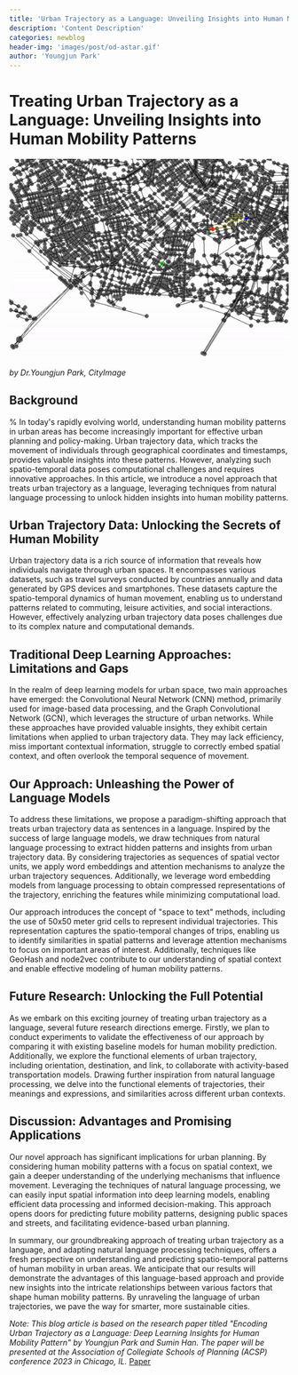 ```yaml
---
title: 'Urban Trajectory as a Language: Unveiling Insights into Human Mobility Patterns'
description: 'Content Description'
categories: newblog
header-img: 'images/post/od-astar.gif'
author: 'Youngjun Park'
---
```


# Treating Urban Trajectory as a Language: Unveiling Insights into Human Mobility Patterns

<img src='/images/post/od-astar.gif'>

*by Dr.Youngjun Park, CityImage*

## Background

% In today's rapidly evolving world, understanding human mobility patterns in urban areas has become increasingly important for effective urban planning and policy-making. 
Urban trajectory data, which tracks the movement of individuals through geographical coordinates and timestamps, provides valuable insights into these patterns. However, analyzing such spatio-temporal data poses computational challenges and requires innovative approaches. In this article, we introduce a novel approach that treats urban trajectory as a language, leveraging techniques from natural language processing to unlock hidden insights into human mobility patterns. 

## Urban Trajectory Data: Unlocking the Secrets of Human Mobility

Urban trajectory data is a rich source of information that reveals how individuals navigate through urban spaces. It encompasses various datasets, such as travel surveys conducted by countries annually and data generated by GPS devices and smartphones. These datasets capture the spatio-temporal dynamics of human movement, enabling us to understand patterns related to commuting, leisure activities, and social interactions. However, effectively analyzing urban trajectory data poses challenges due to its complex nature and computational demands.

## Traditional Deep Learning Approaches: Limitations and Gaps

In the realm of deep learning models for urban space, two main approaches have emerged: the Convolutional Neural Network (CNN) method, primarily used for image-based data processing, and the Graph Convolutional Network (GCN), which leverages the structure of urban networks. While these approaches have provided valuable insights, they exhibit certain limitations when applied to urban trajectory data. 
They may lack efficiency, miss important contextual information, struggle to correctly embed spatial context, and often overlook the temporal sequence of movement.

## Our Approach: Unleashing the Power of Language Models

To address these limitations, we propose a paradigm-shifting approach that treats urban trajectory data as sentences in a language. Inspired by the success of large language models, we draw techniques from natural language processing to extract hidden patterns and insights from urban trajectory data. By considering trajectories as sequences of spatial vector units, we apply word embeddings and attention mechanisms to analyze the urban trajectory sequences. Additionally, we leverage word embedding models from language processing to obtain compressed representations of the trajectory, enriching the features while minimizing computational load.

Our approach introduces the concept of "space to text" methods, including the use of 50x50 meter grid cells to represent individual trajectories. This representation captures the spatio-temporal changes of trips, enabling us to identify similarities in spatial patterns and leverage attention mechanisms to focus on important areas of interest. Additionally, techniques like GeoHash and node2vec contribute to our understanding of spatial context and enable effective modeling of human mobility patterns.

## Future Research: Unlocking the Full Potential

As we embark on this exciting journey of treating urban trajectory as a language, several future research directions emerge. Firstly, we plan to conduct experiments to validate the effectiveness of our approach by comparing it with existing baseline models for human mobility prediction. Additionally, we explore the functional elements of urban trajectory, including orientation, destination, and link, to collaborate with activity-based transportation models. Drawing further inspiration from natural language processing, we delve into the functional elements of trajectories, their meanings and expressions, and similarities across different urban contexts.

## Discussion: Advantages and Promising Applications

Our novel approach has significant implications for urban planning. By considering human mobility patterns with a focus on spatial context, we gain a deeper understanding of the underlying mechanisms that influence movement. Leveraging the techniques of natural language processing, we can easily input spatial information into deep learning models, enabling efficient data processing and informed decision-making. This approach opens doors for predicting future mobility patterns, designing public spaces and streets, and facilitating evidence-based urban planning.

In summary, our groundbreaking approach of treating urban trajectory as a language, and adapting natural language processing techniques, offers a fresh perspective on understanding and predicting spatio-temporal patterns of human mobility in urban areas. We anticipate that our results will demonstrate the advantages of this language-based approach and provide new insights into the intricate relationships between various factors that shape human mobility patterns. By unraveling the language of urban trajectories, we pave the way for smarter, more sustainable cities.

*Note: This blog article is based on the research paper titled "Encoding Urban Trajectory as a Language: Deep Learning Insights for Human Mobility Pattern" by Youngjun Park and Sumin Han. The paper will be presented at the Association of Collegiate Schools of Planning (ACSP) conference 2023 in Chicago, IL.* [Paper](/documents/2023_ACSP.pdf)
